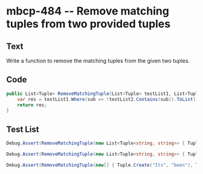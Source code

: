 # mbcp-484 -- Remove matching tuples from two provided tuples

## Text

Write a function to remove the matching tuples from the given two tuples.

## Code

```csharp
public List<Tuple> RemoveMatchingTuple(List<Tuple> testList1, List<Tuple> testList2) {
    var res = testList1.Where(sub => !testList2.Contains(sub)).ToList();
    return res;
}
```

## Test List

```csharp
Debug.Assert(RemoveMatchingTuple(new List<Tuple<string, string>> { Tuple.Create("Hello", "dude"), Tuple.Create("How", "are"), Tuple.Create("you", "?") }, new List<Tuple<string, string>> { Tuple.Create("Hello", "dude"), Tuple.Create("How", "are") }).SequenceEqual(new List<Tuple<string, string>> { Tuple.Create("you", "?") }));
```

```csharp
Debug.Assert(RemoveMatchingTuple(new List<Tuple<string, string>> { Tuple.Create("Part", "of"), Tuple.Create("the", "journey"), Tuple.Create("is ", "end") }, new List<Tuple<string, string>> { Tuple.Create("Journey", "the"), Tuple.Create("is", "end") }).SequenceEqual(new List<Tuple<string, string>> { Tuple.Create("Part", "of"), Tuple.Create("the", "journey"), Tuple.Create("is ", "end") }));
```

```csharp
Debug.Assert(RemoveMatchingTuple(new[] { Tuple.Create("Its", "been"), Tuple.Create("a", "long"), Tuple.Create("day", "without") }, new[] { Tuple.Create("a", "long"), Tuple.Create("my", "friend") }).SequenceEqual(new[] { Tuple.Create("Its", "been"), Tuple.Create("day", "without") }));
```
